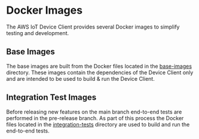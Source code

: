 # Docker Images

The AWS IoT Device Client provides several Docker images to simplify testing and development.

## Base Images

The base images are built from the Docker files located in the [base-images](./base-images) directory. These images contain
the dependencies of the Device Client only and are intended to be used to build & run the Device Client.

## Integration Test Images

Before releasing new features on the main branch end-to-end tests are performed in the pre-release branch. As part of this
process the Docker files located in the [integration-tests](./integration-tests) directory are used to build and run the
end-to-end tests.
